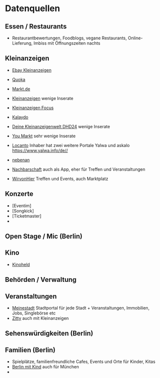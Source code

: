 # Datenquellen

## Essen / Restaurants
* Restaurantbewertungen, Foodblogs, vegane Restaurants, Online-Lieferung, Imbiss mit Öffnungszeiten nachts

## Kleinanzeigen
* [Ebay Kleinanzeigen](https://www.ebay-kleinanzeigen.de/)
* [Quoka](https://www.quoka.de/)
* [Markt.de](https://www.markt.[Sde/)
* [Kleinanzeigen](https://www.kleinanzeigen.de/) wenige Inserate
* [Kleinanzeigen Focus](https://kleinanzeige.focus.de/)
* [Kalaydo](https://www.kalaydo.de/)
* [Deine Kleinanzeigenwelt DHD24](https://www.dhd24.com) wenige Inserate
* [You Markt](https://youmarkt.de/) sehr wenige Inserate
* [Locanto](https://www.locanto.de/) Inhaber hat zwei weitere Portale Yalwa und askalo https://www.yalwa.info/de//

* [nebenan](https://nebenan.de) 
* [Nachbarschaft](https://nachbarschaft.net/) auch als App, eher für Treffen und Veranstaltungen
* [WirvonHier](https://wirvonhier.de) Treffen und Events, auch Marktplatz


## Konzerte
* [Eventim]
* [Songkick]
* [Ticketmaster]
* 

## Open Stage / Mic (Berlin)

## Kino
* [Kinoheld](https://www.kinoheld.de/)

## Behörden / Verwaltung

## Veranstaltungen
* [Meinestadt](https://home.meinestadt.de/berlin) Stadtportal für jede Stadt + Veranstaltungen, Immobilien, Jobs, Singlebörse etc
* [Zitty](https://www.zitty.de) auch mit Kleinanzeigen

## Sehenswürdigkeiten (Berlin)

## Familien (Berlin)
* Spielplätze, familienfreundliche Cafes, Events und Orte für Kinder, Kitas
* [Berlin mit Kind](https://berlinmitkind.de/) auch für München
* 
